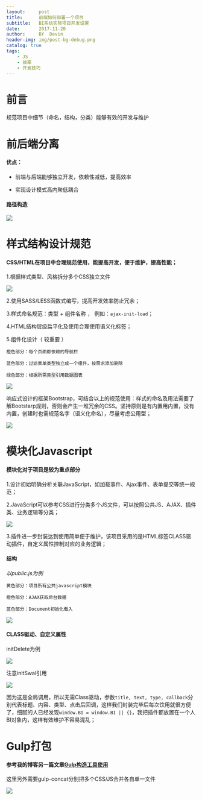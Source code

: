 ```yaml
---
layout:     post
title:      前端如何部署一个项目
subtitle:   BI系统实际项目开发设置
date:       2017-11-20
author:     BY  Devin
header-img: img/post-bg-debug.png
catalog: true
tags:
    - JS
    - 效率
    - 开发技巧
---
```

# 前言

规范项目中细节（命名，结构，分类）能够有效的开发与维护

# 前后端分离

#### 优点：

- 前端与后端能够独立开发，依赖性减低，提高效率

- 实现设计模式高内聚低耦合

#### 路径构造

![](https://s3-us-west-1.amazonaws.com/images.gaatu.com/tpl/web/project-1.jpg)

# 样式结构设计规范

#### CSS/HTML在项目中合理规范使用，能提高开发，便于维护，提高性能；

1.根据样式类型、风格拆分多个CSS独立文件

![](https://s3-us-west-1.amazonaws.com/images.gaatu.com/tpl/web/project-5.jpg)

2.使用SASS/LESS函数式编写，提高开发效率防止冗余；

3.样式命名规范：类型 + 组件名称 ， 例如：`ajax-init-load`；

4.HTML结构层级扁平化及使用合理使用语义化标签；

5.组件化设计（ 较重要 ）

`橙色部分：每个页面都依赖的导航栏`

`蓝色部分：过滤表单类型独立成一个组件，按需求添加删除`

`绿色部分：根据所需类型引用数据图表`

![](https://s3-us-west-1.amazonaws.com/images.gaatu.com/tpl/web/project-7.jpg)

响应式设计的框架Bootstrap，可结合以上的规范使用：样式的命名及用法需要了解Bootstarp规则，否则会产生一堆冗余的CSS。坚持原则是有内置用内置，没有内置，创建时也需规范名字（语义化命名），尽量考虑公用型；

![](https://s3-us-west-1.amazonaws.com/images.gaatu.com/tpl/web/project-8.jpg)

# 模块化Javascript

#### 模块化对于项目是较为重点部分

1.设计初始明确分析关联JavaScript，如加载事件、Ajax事件、表单提交等统一规范；

2.JavaScript可以参考CSS进行分类多个JS文件，可以按照公共JS、AJAX、插件类、业务逻辑等分类；

![](https://s3-us-west-1.amazonaws.com/images.gaatu.com/tpl/web/project-4.jpg)

3.插件进一步封装达到使用简单便于维护，该项目采用的是HTML标签CLASS驱动插件，自定义属性控制对应的业务逻辑；

#### 结构

*以public.js为例*

`黄色部分：项目所有公共javascript模块`

`橙色部分：AJAX获取后台数据`

`蓝色部分：Document初始化载入`

![](https://s3-us-west-1.amazonaws.com/images.gaatu.com/tpl/web/project-6.jpg)

#### CLASS驱动、自定义属性

initDelete为例

![](https://s3-us-west-1.amazonaws.com/images.gaatu.com/tpl/web/project-9.jpg)

注意initSwal引用

![](https://s3-us-west-1.amazonaws.com/images.gaatu.com/tpl/web/project-2.jpg)

因为这是全局调用，所以无需Class驱动，参数`title, text, type, callback`分别代表标题、内容、类型、点击后回调，这样我们封装完毕后每次饮用就很方便了，细腻的人已经发现`window.BI = window.BI || {}`，我把插件都放置在一个人BI对象内，这样有效维护不容易混乱；

# Gulp打包 

#### 参考我的博客另一篇文章[Gulp构造工具使用](https://devin-huang.github.io/2017/06/12/Gulp%E6%9E%84%E9%80%A0%E5%B7%A5%E5%85%B7%E4%BD%BF%E7%94%A8/)

这里另外需要gulp-concat分别把多个CSS/JS合并各自单一文件

![](https://s3-us-west-1.amazonaws.com/images.gaatu.com/tpl/web/project-3.png)


